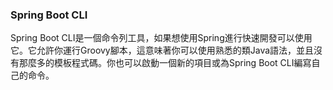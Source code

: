 ### Spring Boot CLI

Spring Boot CLI是一個命令列工具，如果想使用Spring進行快速開發可以使用它。它允許你運行Groovy腳本，這意味著你可以使用熟悉的類Java語法，並且沒有那麼多的模板程式碼。你也可以啟動一個新的項目或為Spring Boot CLI編寫自己的命令。
